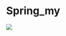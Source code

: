 # Spring_my

<img src="https://github.com/mjkor897/Spring_my/assets/101122964/15920c4d-de0b-4b83-a369-a5b7ca69ad64"/>
